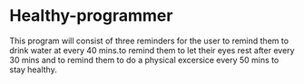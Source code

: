 # Healthy-programmer
This program will consist of three reminders for the user to remind them to drink water at every 40 mins.to remind them to let their eyes rest after every 30 mins and to remind 
them to do a physical excersice every 50 mins to stay healthy.
